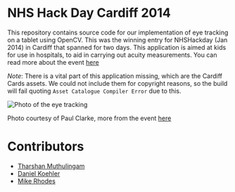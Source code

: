 NHS Hack Day Cardiff 2014
==========================

This repository contains source code for our implementation of eye tracking on a tablet using OpenCV. This was the winning entry for NHSHackday (Jan 2014) in Cardiff that spanned for two days. This application is aimed at kids for use in hospitals, to aid in carrying out acuity measurements. You can read more about the event [here](http://blogs.cardiff.ac.uk/development/2014/01/26/nhs-hack-day/)

*Note*: There is a vital part of this application missing, which are the Cardiff Cards assets. We could not include them for copyright reasons, so the build will fail quoting `Asset Catalogue Compiler Error` due to this.

![Photo of the eye tracking](http://farm3.staticflickr.com/2865/12158869143_c05af1fd78.jpg)

Photo courtesy of Paul Clarke, more from the event [here](http://www.flickr.com/photos/paul_clarke/sets/72157640139264593/)

Contributors
==========================
 * [Tharshan Muthulingam](http://github.com/viperfx)
 * [Daniel Koehler](http://github.com/DanielKoehler)
 * [Mike Rhodes](http://github.com/mikerhodes)
